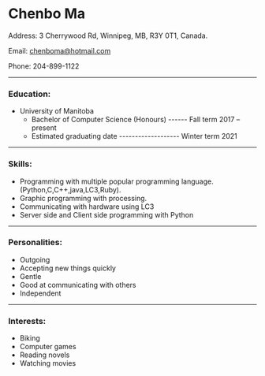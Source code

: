 # Chenbo Ma
Address: 3 Cherrywood Rd, Winnipeg, MB, R3Y 0T1, Canada.

Email: chenboma@hotmail.com

Phone: 204-899-1122
****
### Education:
- University of Manitoba
  - Bachelor of Computer Science (Honours) ------ Fall term 2017 – present
  - Estimated graduating date ------------------- Winter term 2021
***
### Skills:
- Programming with multiple popular programming language.(Python,C,C++,java,LC3,Ruby).
- Graphic programming with processing.
- Communicating with hardware using LC3
- Server side and Client side programming with Python
***
### Personalities:
- Outgoing
- Accepting new things quickly
- Gentle
- Good at communicating with others
- Independent
***
### Interests:
- Biking
- Computer games
- Reading novels
- Watching movies
